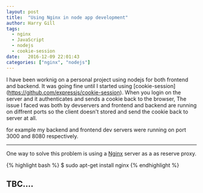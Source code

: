 ```yaml
---
layout: post
title:  "Using Nginx in node app development"
author: Harry Gill
tags:
  - nginx
  - JavaScript
  - nodejs
  - cookie-session
date:   2016-12-09 22:01:43
categories: ["nginx", "nodejs"]
---
```

  I have been worknig on a personal project using nodejs for both frontend and backend.
It was going fine until I started using [cookie-session] (https://github.com/expressjs/cookie-session).
When you login on the server and it authenticates and sends a cookie back to the browser,
The issue I faced was both by devservers and frontend and backend are running on diffrent ports
so the client doesn't stored and send the cookie back to server at all.

for example my backend and frontend dev servers were running on port 3000 and 8080 respectively.

---

One way to solve this problem is using a [Nginx](https://www.nginx.com/) server as a as reserve proxy.

{% highlight bash %}
$ sudo apt-get install nginx
{% endhighlight %}

## TBC.... ##
